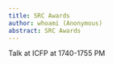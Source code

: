 ```yaml
---
title: SRC Awards
author: whoami (Anonymous)
abstract: SRC Awards
---
```


Talk at ICFP at 1740-1755 PM
